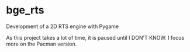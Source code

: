 # bge_rts
Development of a 2D RTS engine with Pygame

As this project takes a lot of time, it is paused until I DON'T KNOW. I focus more on the Pacman version.
